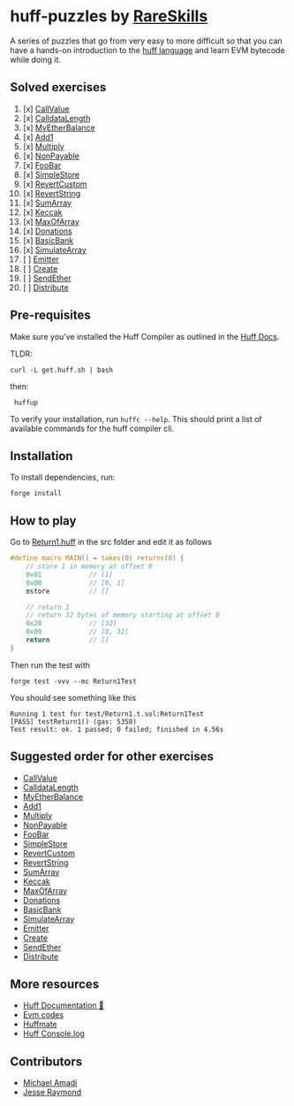 # huff-puzzles by [RareSkills](https://www.rareskills.io)

A series of puzzles that go from very easy to more difficult so that you can have a hands-on introduction to the [huff language](https://huff.sh) and learn EVM bytecode while doing it.

## Solved exercises

1) [x] [CallValue](https://github.com/rareskills/huff-puzzles/blob/main/src/CallValue.huff)
2) [x] [CalldataLength](https://github.com/rareskills/huff-puzzles/blob/main/src/CalldataLength.length)
3) [x] [MyEtherBalance](https://github.com/rareskills/huff-puzzles/blob/main/src/MyEtherBalance.length)
4) [x] [Add1](https://github.com/rareskills/huff-puzzles/blob/main/src/Add1.huff)
5) [x] [Multiply](https://github.com/rareskills/huff-puzzles/blob/main/src/Multiply.huff)
6) [x] [NonPayable](https://github.com/rareskills/huff-puzzles/blob/main/src/NonPayable.huff)
7) [x] [FooBar](https://github.com/rareskills/huff-puzzles/blob/main/src/FooBar.huff)
8) [x] [SimpleStore](https://github.com/rareskills/huff-puzzles/blob/main/src/SimpleStore.huff)
9) [x] [RevertCustom](https://github.com/rareskills/huff-puzzles/blob/main/src/RevertCustom.huff)
10) [x] [RevertString](https://github.com/rareskills/huff-puzzles/blob/main/src/RevertString.huff)
11) [x] [SumArray](https://github.com/rareskills/huff-puzzles/blob/main/src/SumArray.huff)
12) [x] [Keccak](https://github.com/rareskills/huff-puzzles/blob/main/src/Keccak.huff)
13) [x] [MaxOfArray](https://github.com/rareskills/huff-puzzles/blob/main/src/MaxOfArray.huff)
14) [x] [Donations](https://github.com/rareskills/huff-puzzles/blob/main/src/Donations.huff)
15) [x] [BasicBank](https://github.com/rareskills/huff-puzzles/blob/main/src/BasicBank.huff)
16) [x] [SimulateArray](https://github.com/rareskills/huff-puzzles/blob/main/src/SimulateArray.huff)
17) [ ] [Emitter](https://github.com/rareskills/huff-puzzles/blob/main/src/Emitter.huff)
18) [ ] [Create](https://github.com/rareskills/huff-puzzles/blob/main/src/Create.huff)
19) [ ] [SendEther](https://github.com/rareskills/huff-puzzles/blob/main/src/SendEther.huff)
20) [ ] [Distribute](https://github.com/rareskills/huff-puzzles/blob/main/src/Distribute.huff)


## Pre-requisites

Make sure you've installed the Huff Compiler as outlined in the [Huff Docs](https://docs.huff.sh/get-started/installing/#installing-huff).

TLDR:

    curl -L get.huff.sh | bash

then:

     huffup

To verify your installation, run `huffc --help`. This should print a list of available commands for the huff compiler cli.

## Installation

To install dependencies, run:

    forge install

## How to play

Go to [Return1.huff](https://github.com/rareskills/huff-puzzles/blob/main/src/Return1.huff) in the src folder and edit it as follows

```c
#define macro MAIN() = takes(0) returns(0) {
    // store 1 in memory at offset 0
    0x01            // [1]
    0x00            // [0, 1]
    mstore          // []

    // return 1
    // return 32 bytes of memory starting at offset 0
    0x20            // [32]
    0x00            // [0, 32]
    return          // []
}
```

Then run the test with

    forge test -vvv --mc Return1Test

You should see something like this

    Running 1 test for test/Return1.t.sol:Return1Test
    [PASS] testReturn1() (gas: 5358)
    Test result: ok. 1 passed; 0 failed; finished in 4.56s

## Suggested order for other exercises

- [CallValue](https://github.com/rareskills/huff-puzzles/blob/main/src/CallValue.huff)
- [CalldataLength](https://github.com/rareskills/huff-puzzles/blob/main/src/CalldataLength.length)
- [MyEtherBalance](https://github.com/rareskills/huff-puzzles/blob/main/src/MyEtherBalance.length)
- [Add1](https://github.com/rareskills/huff-puzzles/blob/main/src/Add1.huff)
- [Multiply](https://github.com/rareskills/huff-puzzles/blob/main/src/Multiply.huff)
- [NonPayable](https://github.com/rareskills/huff-puzzles/blob/main/src/NonPayable.huff)
- [FooBar](https://github.com/rareskills/huff-puzzles/blob/main/src/FooBar.huff)
- [SimpleStore](https://github.com/rareskills/huff-puzzles/blob/main/src/SimpleStore.huff)
- [RevertCustom](https://github.com/rareskills/huff-puzzles/blob/main/src/RevertCustom.huff)
- [RevertString](https://github.com/rareskills/huff-puzzles/blob/main/src/RevertString.huff)
- [SumArray](https://github.com/rareskills/huff-puzzles/blob/main/src/SumArray.huff)
- [Keccak](https://github.com/rareskills/huff-puzzles/blob/main/src/Keccak.huff)
- [MaxOfArray](https://github.com/rareskills/huff-puzzles/blob/main/src/MaxOfArray.huff)
- [Donations](https://github.com/rareskills/huff-puzzles/blob/main/src/Donations.huff)
- [BasicBank](https://github.com/rareskills/huff-puzzles/blob/main/src/BasicBank.huff)
- [SimulateArray](https://github.com/rareskills/huff-puzzles/blob/main/src/SimulateArray.huff)
- [Emitter](https://github.com/rareskills/huff-puzzles/blob/main/src/Emitter.huff)
- [Create](https://github.com/rareskills/huff-puzzles/blob/main/src/Create.huff)
- [SendEther](https://github.com/rareskills/huff-puzzles/blob/main/src/SendEther.huff)
- [Distribute](https://github.com/rareskills/huff-puzzles/blob/main/src/Distribute.huff)

## More resources

- [Huff Documentation 🐴](https://docs.huff.sh/)
- [Evm codes](https://evm.codes)
- [Huffmate](https://github.com/pentagon-xyz/huffmate)
- [Huff Console.log](https://github.com/AmadiMichael/Huff-Console)

## Contributors

- [Michael Amadi](https://github.com/AmadiMichael)
- [Jesse Raymond](https://github.com/jesserc)
